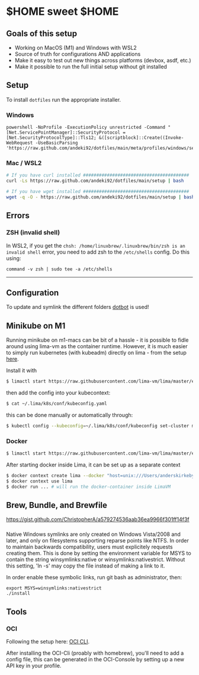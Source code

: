 # $HOME sweet $HOME

## Goals of this setup

- Working on MacOS (M1) and Windows with WSL2
- Source of truth for configurations AND applications
- Make it easy to test out new things across platforms (devbox, asdf, etc.)
- Make it possible to run the full initial setup without git installed

## Setup

To install `dotfiles` run the appropriate installer.

### Windows

```pwsh
powershell -NoProfile -ExecutionPolicy unrestricted -Command "[Net.ServicePointManager]::SecurityProtocol = [Net.SecurityProtocolType]::Tls12; &([scriptblock]::Create((Invoke-WebRequest -UseBasicParsing 'https://raw.github.com/andeki92/dotfiles/main/meta/profiles/windows/setup.ps1')))"
```

### Mac / WSL2

```zsh
# If you have curl installed ########################################
curl -Ls https://raw.github.com/andeki92/dotfiles/main/setup | bash

# If you have wget installed ########################################
wget -q -O - https://raw.github.com/andeki92/dotfiles/main/setup | bash
```

## Errors

### ZSH (invalid shell)

In WSL2, if you get the `chsh: /home/linuxbrew/.linuxbrew/bin/zsh is an invalid shell` error, you need to add zsh to the `/etc/shells` config. Do this using:

```
command -v zsh | sudo tee -a /etc/shells
```

---

## Configuration

To update and symlink the different folders [dotbot](https://github.com/anishathalye/dotbot) is used!

## Minikube on M1

Running minikube on m1-macs can be bit of a hassle - it is possible to fidle around using lima-vm as the container runtime. However, it is much easier to simply run kubernetes (with kubeadm) directly on lima - from the setup [here](https://github.com/lima-vm/lima/blob/master/examples/k8s.yaml).

Install it with

```sh
$ limactl start https://raw.githubusercontent.com/lima-vm/lima/master/examples/k8s.yaml
```

then add the config into your kubecontext:

```sh
$ cat ~/.lima/k8s/conf/kubeconfig.yaml
```

this can be done manually or automatically through:

```sh
$ kubectl config --kubeconfig=~/.lima/k8s/conf/kubeconfig set-cluster minikube --server=https://127.0.0.1:6443
```

### Docker

```sh
$ limactl start https://raw.githubusercontent.com/lima-vm/lima/master/examples/docker.yaml
```

After starting docker inside Lima, it can be set up as a separate context

```sh
$ docker context create lima --docker "host=unix:///Users/anderskirkeby/.lima/docker/sock/docker.sock"
$ docker context use lima
$ docker run ... # will run the docker-container inside LimaVM
```

## Brew, Bundle, and Brewfile

https://gist.github.com/ChristopherA/a579274536aab36ea9966f301ff14f3f

###

Native Windows symlinks are only created on Windows Vista/2008 and later, and only on filesystems supporting reparse points like NTFS. In order to maintain backwards compatibility, users must explicitely requests creating them. This is done by setting the environment variable for MSYS to contain the string winsymlinks:native or winsymlinks:nativestrict. Without this setting, 'ln -s' may copy the file instead of making a link to it.

In order enable these symbolic links, run git bash as administrator, then:

```
export MSYS=winsymlinks:nativestrict
./install
```

## Tools

### OCI

Following the setup here: [OCI CLI](https://docs.oracle.com/en-us/iaas/Content/API/SDKDocs/cliinstall.htm#InstallingCLI__linux_and_unix).

After installing the OCI-Cli (proably with homebrew), you'll need to add a config file, this can be generated in the OCI-Console by setting up a new API key in your profile.
